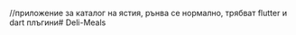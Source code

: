 //приложение за каталог на ястия, рънва се нормално, трябват flutter и dart плъгини#   D e l i - M e a l s  
 